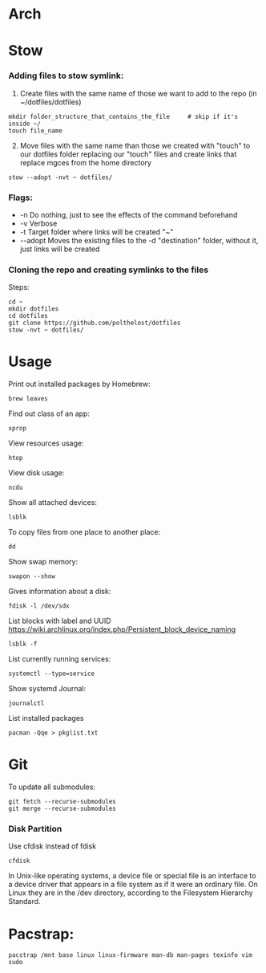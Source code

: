 

 
# Arch
# Stow
### Adding files to stow symlink:

1. Create files with the same name of those we want to add to the repo
(in ~/dotfiles/dotfiles)
```
mkdir folder_structure_that_contains_the_file     # skip if it's inside ~/
touch file_name
```

2. Move files with the same name than those we created with "touch" to our dotfiles folder replacing our "touch" files and create links that replace mgces from the home directory
```
stow --adopt -nvt ~ dotfiles/ 

```
### Flags: 
* -n Do nothing, just to see the effects of the command beforehand
* -v Verbose 
* -t Target folder where links will be created "~"
* --adopt Moves the existing files to the -d "destination" folder, without it, just links will be created
### Cloning the repo and creating symlinks to the files 

Steps:
```
cd ~
mkdir dotfiles
cd dotfiles
git clone https://github.com/polthelost/dotfiles
stow -nvt ~ dotfiles/
```

# Usage

Print out installed packages by Homebrew:
```
brew leaves
```
Find out class of an app:
```
xprop
```
View resources usage:
```
htop
```
View disk usage:
```
ncdu
```
Show all attached devices:
```
lsblk
```
To copy files from one place to another place:
```
dd
```
Show swap memory:
```
swapon --show
```
Gives information about a disk:
```
fdisk -l /dev/sdx
```
List blocks with label and UUID
https://wiki.archlinux.org/index.php/Persistent_block_device_naming
```
lsblk -f
```
List currently running services:
```
systemctl --type=service
```
Show systemd Journal:
```
journalctl
```
List installed packages
```
pacman -Qqe > pkglist.txt
```

# Git
To update all submodules:
```
git fetch --recurse-submodules
git merge --recurse-submodules
```
### Disk Partition
Use cfdisk instead of fdisk
```
cfdisk
```

In Unix-like operating systems, a device file or special file is an interface to a device driver that appears in a file system as if it were an ordinary file.
On Linux they are in the /dev directory, according to the Filesystem Hierarchy Standard.


# Pacstrap:
```
pacstrap /mnt base linux linux-firmware man-db man-pages texinfo vim sudo
```
